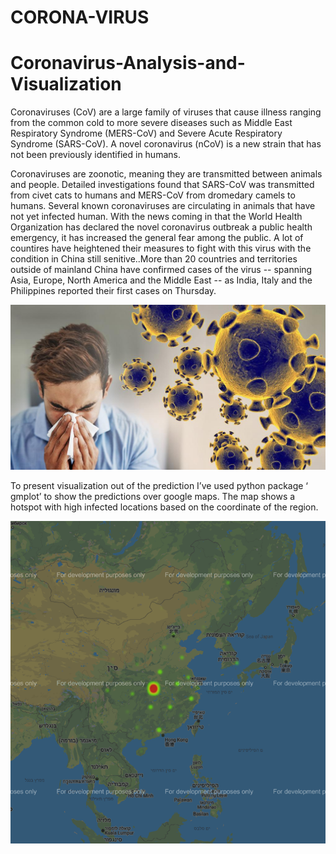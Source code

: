 # CORONA-VIRUS

# Coronavirus-Analysis-and-Visualization
Coronaviruses (CoV) are a large family of viruses that cause illness ranging from the common cold to more severe diseases such as Middle East Respiratory Syndrome (MERS-CoV) and Severe Acute Respiratory Syndrome (SARS-CoV). A novel coronavirus (nCoV) is a new strain that has not been previously identified in humans. 

Coronaviruses are zoonotic, meaning they are transmitted between animals and people. Detailed investigations found that SARS-CoV was transmitted from civet cats to humans and MERS-CoV from dromedary camels to humans. Several known coronaviruses are circulating in animals that have not yet infected human.
With the news coming in that the World Health Organization has declared the novel coronavirus outbreak a public health emergency, it has increased the general fear among the public. A lot of countires have heightened their measures to fight with this virus with the condition in China still senitive..More than 20 countries and territories outside of mainland China have confirmed cases of the virus -- spanning Asia, Europe, North America and the Middle East -- as India, Italy and the Philippines reported their first cases on Thursday.


![Image description](coronavirus-graphic-web-feature.jpg)



To present visualization out of the prediction I’ve used python package ‘ gmplot’ to show the predictions over google maps.
The map shows a hotspot with high infected locations based on the coordinate of the region.


![Image description](https://github.com/aaroha33/CORONA-VIRUS/blob/master/1_I3JzY3c4guciJNsMHTg8Fg.png)


